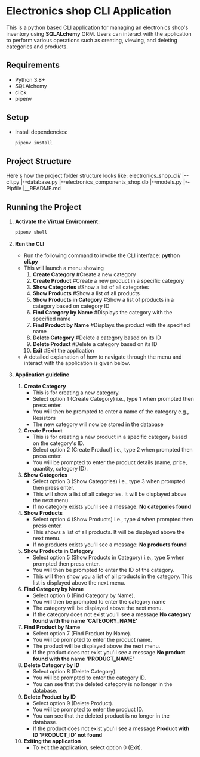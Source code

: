 # Electronics shop CLI Application
This is a python based CLI application for managing an electronics shop's inventory using **SQLALchemy** ORM. Users can interact with the application to perform various operations such as creating, viewing, and deleting categories and products.

## Requirements
- Python 3.8+
- SQLAlchemy
- click
- pipenv

## Setup
- Install dependencies:
    ```bash
    pipenv install

## Project Structure
Here's how the project folder structure looks like:
    electronics_shop_cli/
    |--cli.py
    |--database.py
    |--electronics_components_shop.db
    |--models.py
    |--Pipfile
    |__README.md

## Running the Project
1. **Activate the Virtual Environment:**
    ```bash
    pipenv shell

2. **Run the CLI**
    - Run the following command to invoke the CLI interface:
        **python cli.py**
    - This will launch a menu showing
        1. **Create Category** #Create a new category
        2. **Create Product** #Create a new product in a specific category
        3. **Show Categories** #Show a list of all categories
        4. **Show Products** #Show a list of all products
        5. **Show Products in Category** #Show a list of products in a category based on category ID
        6. **Find Category by Name** #Displays the category with the specified name
        7. **Find Product by Name** #Displays the product with the specified name
        8. **Delete Category** #Delete a category based on its ID
        9. **Delete Product** #Delete a category based on its ID
        0. **Exit** #Exit the application
    - A detailed explanation of how to navigate through the menu and interact with the application is given below.

3. **Application guideline**
    1. **Create Category**
        - This is for creating a new category.
        - Select option 1 (Create Category) i.e., type 1 when prompted then press enter.
        - You will then be prompted to enter a name of the category e.g., Resistors
        - The new category will now be stored in the database
    2. **Create Product**
        - This is for creating a new product in a specific category based on the category's ID.
        - Select option 2 (Create Product) i.e., type 2 when prompted then press enter.
        - You will be prompted to enter the product details (name, price, quantity, category ID).
    3. **Show Categories**
        - Select option 3 (Show Categories) i.e., type 3 when prompted then press enter.
        - This will show a list of all categories. It will be displayed above the next menu.
        - If no category exists you'll see a message: **No categories found** 
    4. **Show Products**
        - Select option 4 (Show Products) i.e., type 4 when prompted then press enter.
        - This shows a list of all products. It will be displayed above the next menu.
        - If no products exists you'll see a message: **No products found** 
    5. **Show Products in Category**
        - Select option 5 (Show Products in Category) i.e., type 5 when prompted then press enter.
        - You will then be prompted to enter the ID of the category.
        - This will then show you a list of all products in the category. This list is displayed    above the next menu.
    6. **Find Category by Name**
        - Select option 6 (Find Category by Name).
        - You will then be prompted to enter the category name
        - The category will be displayed above the next menu.
        - If the category does not exist you'll see a message **No category found with the name 'CATEGORY_NAME'**
    7. **Find Product by Name**
        - Select option 7 (Find Product by Name).
        - You will be prompted to enter the product name.
        - The product will be displayed above the next menu.
        - If the product does not exist you'll see a message **No product found with the name 'PRODUCT_NAME'**
    8. **Delete Category by ID**
        - Select option 8 (Delete Category).
        - You will be prompted to enter the category ID.
        - You can see that the deleted category is no longer in the database.
    9. **Delete Product by ID**
        - Select option 9 (Delete Product).
        - You will be prompted to enter the product ID.
        - You can see that the deleted product is no longer in the database.
        - If the product does not exist you'll see a message **Product with ID 'PRODUCT_ID' not found**
    0. **Exiting the application**
        - To exit the application, select option 0 (Exit).


